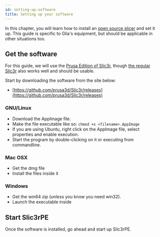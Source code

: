 ```yaml
---
id: setting-up-software
title: Setting up your software
---
```


In this chapter, you will learn how to install an [open source slicer](https://slic3r.org/) and set it up. This guide is specific to Glia's equipment, but should be applicable in other situations too.

## Get the software
For this guide, we will use the [Prusa Edition of Slic3r](https://www.prusa3d.com/slic3r-prusa-edition/), though [the regular Slic3r](https://slic3r.org) also works well and should be usable.

Start by downloading the software from the site below:
* [https://github.com/prusa3d/Slic3r/releases](https://github.com/prusa3d/Slic3r/releases)

### GNU/Linux
* Download the AppImage file.
* Make the file executable like so: `chmod +x <filename>.AppImage`
* If you are using Ubuntu, right click on the AppImage file, select properties and enable execution.
* Start the program by double-clicking on it or executing from commandline.

### Mac OSX
* Get the dmg file
* Install the files inside it

### Windows
* Get the win64 zip (unless you know you need win32).
* Launch the executable inside

## Start Slic3rPE
Once the software is installed, go ahead and start up Slic3rPE.